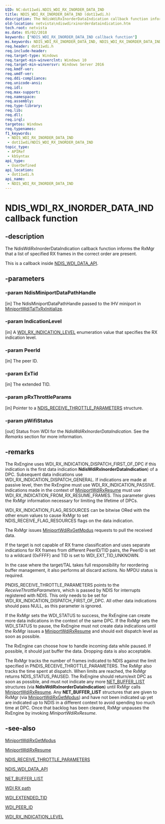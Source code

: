 ```yaml
---
UID: NC:dot11wdi.NDIS_WDI_RX_INORDER_DATA_IND
title: NDIS_WDI_RX_INORDER_DATA_IND (dot11wdi.h)
description: The NdisWdiRxInorderDataIndication callback function informs the RxMgr that a list of specified RX frames in the correct order are present.
old-location: netvista\ndiswdirxinorderdataindication.htm
tech.root: netvista
ms.date: 05/02/2018
keywords: ["NDIS_WDI_RX_INORDER_DATA_IND callback function"]
ms.keywords: NDIS_WDI_RX_INORDER_DATA_IND, NDIS_WDI_RX_INORDER_DATA_IND callback, NdisWdiRxInorderDataIndication, NdisWdiRxInorderDataIndication callback function [Network Drivers Starting with Windows Vista], dot11wdi/NdisWdiRxInorderDataIndication, netvista.ndiswdirxinorderdataindication
req.header: dot11wdi.h
req.include-header: 
req.target-type: Windows
req.target-min-winverclnt: Windows 10
req.target-min-winversvr: Windows Server 2016
req.kmdf-ver: 
req.umdf-ver: 
req.ddi-compliance: 
req.unicode-ansi: 
req.idl: 
req.max-support: 
req.namespace: 
req.assembly: 
req.type-library: 
req.lib: 
req.dll: 
req.irql: 
targetos: Windows
req.typenames: 
f1_keywords:
 - NDIS_WDI_RX_INORDER_DATA_IND
 - dot11wdi/NDIS_WDI_RX_INORDER_DATA_IND
topic_type:
 - APIRef
 - kbSyntax
api_type:
 - UserDefined
api_location:
 - dot11wdi.h
api_name:
 - NDIS_WDI_RX_INORDER_DATA_IND
---
```


# NDIS_WDI_RX_INORDER_DATA_IND callback function


## -description

The 
  NdisWdiRxInorderDataIndication callback function informs the RxMgr that a list of specified RX frames in the correct order are present.

This is a callback inside <a href="/windows-hardware/drivers/ddi/dot11wdi/ns-dot11wdi-_ndis_wdi_data_api">NDIS_WDI_DATA_API</a>.

## -parameters

### -param NdisMiniportDataPathHandle 

[in]
The NdisMiniportDataPathHandle passed to the IHV miniport in <a href="/windows-hardware/drivers/ddi/dot11wdi/nc-dot11wdi-miniport_wdi_tal_txrx_initialize">MiniportWdiTalTxRxInitialize</a>.

### -param IndicationLevel 

[in]
A <a href="/windows-hardware/drivers/ddi/dot11wdi/ne-dot11wdi-_wdi_rx_indication_level">WDI_RX_INDICATION_LEVEL</a> enumeration value that specifies the RX indication level.

### -param PeerId 

[in]
The peer ID.

### -param ExTid 

[in]
The extended TID.

### -param pRxThrottleParams 

[in]
Pointer to a <a href="/windows-hardware/drivers/ddi/ndis/ns-ndis-_ndis_receive_throttle_parameters">NDIS_RECEIVE_THROTTLE_PARAMETERS</a> structure.

### -param pWifiStatus 

[out]
Status from WDI for the <i>NdisWdiRxInorderDataIndication</i>.  See the <i>Remarks</i> section for more information.

## -remarks

The RxEngine uses WDI_RX_INDICATION_DISPATCH_FIRST_OF_DPC if this indication is the first data indication <b>NdisWdiRxInorderDataIndication</b>) of a DPC.  Subsequent data indications use WDI_RX_INDICATION_DISPATCH_GENERAL.  If indications are made at passive level, then the RxEngine must use WDI_RX_INDICATION_PASSIVE.  Indications made in the context of <a href="/windows-hardware/drivers/ddi/dot11wdi/nc-dot11wdi-miniport_wdi_rx_resume">MiniportWdiRxResume</a> must use WDI_RX_INDICATION_FROM_RX_RESUME_FRAMES.  This parameter gives the RxMgr information necessary for limiting the lifetime of DPCs.

WDI_RX_INDICATION_FLAG_RESOURCES can be bitwise ORed with the other enum values to cause RxMgr to set NDIS_RECEIVE_FLAG_RESOURCES flags on the data indication.

The RxMgr issues  <a href="/windows-hardware/drivers/ddi/dot11wdi/nc-dot11wdi-miniport_wdi_rx_get_mpdus">MiniportWdiRxGetMpdus</a> requests to pull the received data.

If the target is not capable of RX frame classification and uses separate indications for  RX frames from different PeerID/TID pairs, the PeerID is set to a wildcard (0xFFFF) and TID is  set to WDI_EXT_TID_UNKNOWN.

In the case where the target/TAL takes full responsibility for reordering buffer management, it also performs all discard actions. No MPDU status is required.

PNDIS_RECEIVE_THROTTLE_PARAMETERS points to the <i>ReceiveThrottleParameters</i>, which is passed by NDIS for interrupts registered with NDIS.  This only needs to be set for WDI_RX_INDICATION_DISPATCH_FIRST_OF_DPC.  All other data indications should pass NULL, as this parameter is ignored.

If the RxMgr sets the WDI_STATUS to success, the RxEngine can create more data indications in the context of the same DPC.  If the RxMgr sets the WDI_STATUS to pause, the RxEngine must not create data indications until the RxMgr issues a <a href="/windows-hardware/drivers/ddi/dot11wdi/nc-dot11wdi-miniport_wdi_rx_resume">MiniportWdiRxResume</a> and should exit dispatch level as soon as possible.

The RxEngine can choose how to handle incoming data while paused.  If possible, it should just buffer the data.  Dropping data is also acceptable.

The RxMgr tracks the number of frames indicated to NDIS against the limit specified in PNDIS_RECEIVE_THROTTLE_PARAMETERS. The RxMgr also tracks the time spent at dispatch.  When limits are reached, the RxMgr returns NDIS_STATUS_PAUSED.  The RxEngine should return/exit DPC as soon as possible, and must not indicate any more <a href="/windows-hardware/drivers/ddi/nbl/ns-nbl-net_buffer_list">NET_BUFFER_LIST</a> structures (via <b>NdisWdiRxInorderDataIndication</b>) until RxMgr calls <a href="/windows-hardware/drivers/ddi/dot11wdi/nc-dot11wdi-miniport_wdi_rx_resume">MiniportWdiRxResume</a>.  Any <b>NET_BUFFER_LIST</b> structures that are given to RxMgr (via <a href="/windows-hardware/drivers/ddi/dot11wdi/nc-dot11wdi-miniport_wdi_rx_get_mpdus">MiniportWdiRxGetMpdus</a>) and have not been indicated up yet are indicated up to NDIS in a different context to avoid spending too much time at DPC.  Once that backlog has been cleared, RxMgr unpauses the RxEngine by invoking  <i>MiniportWdiRxResume</i>.

## -see-also

<a href="/windows-hardware/drivers/ddi/dot11wdi/nc-dot11wdi-miniport_wdi_rx_get_mpdus">MiniportWdiRxGetMpdus</a>



<a href="/windows-hardware/drivers/ddi/dot11wdi/nc-dot11wdi-miniport_wdi_rx_resume">MiniportWdiRxResume</a>



<a href="/windows-hardware/drivers/ddi/ndis/ns-ndis-_ndis_receive_throttle_parameters">NDIS_RECEIVE_THROTTLE_PARAMETERS</a>



<a href="/windows-hardware/drivers/ddi/dot11wdi/ns-dot11wdi-_ndis_wdi_data_api">NDIS_WDI_DATA_API</a>



<a href="/windows-hardware/drivers/ddi/nbl/ns-nbl-net_buffer_list">NET_BUFFER_LIST</a>



<a href="/windows-hardware/drivers/network/wdi-rx-path">WDI RX path</a>



<a href="/windows-hardware/drivers/network/wdi-extended-tid">WDI_EXTENDED_TID</a>



<a href="/windows-hardware/drivers/network/wdi-peer-id">WDI_PEER_ID</a>



<a href="/windows-hardware/drivers/ddi/dot11wdi/ne-dot11wdi-_wdi_rx_indication_level">WDI_RX_INDICATION_LEVEL</a>

